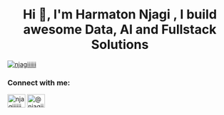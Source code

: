<h1 align="center">Hi 👋, I'm Harmaton Njagi , I build awesome Data, AI and Fullstack Solutions </h1>
<p align="left"> <a href="https://twitter.com/njagiiiiii" target="blank"><img src="https://img.shields.io/twitter/follow/njagiiiiii?logo=twitter&style=for-the-badge" alt="njagiiiiii" /></a> </p>


<h3 align="left">Connect with me:</h3>
<p align="left">
<a href="https://twitter.com/njagiiiiii" target="blank"><img align="center" src="https://raw.githubusercontent.com/rahuldkjain/github-profile-readme-generator/master/src/images/icons/Social/twitter.svg" alt="njagiiiiii" height="30" width="40" /></a>
<a href="https://medium.com/@njagiiharmaton" target="blank"><img align="center" src="https://raw.githubusercontent.com/rahuldkjain/github-profile-readme-generator/master/src/images/icons/Social/medium.svg" alt="@njagiiharmaton" height="30" width="40" /></a>
</p>
















